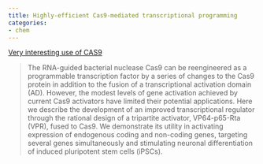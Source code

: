 ```yaml
---
title: Highly-efficient Cas9-mediated transcriptional programming
categories:
- chem
---
```

[Very interesting use of
CAS9](http://biorxiv.org/content/early/2014/12/20/012880)
<!--more-->

> The RNA-guided bacterial nuclease Cas9 can be reengineered as a programmable
transcription factor by a series of changes to the Cas9 protein in addition to
the fusion of a transcriptional activation domain (AD). However, the modest
levels of gene activation achieved by current Cas9 activators have limited
their potential applications. Here we describe the development of an improved
transcriptional regulator through the rational design of a tripartite
activator, VP64-p65-Rta (VPR), fused to Cas9. We demonstrate its utility in
activating expression of endogenous coding and non-coding genes, targeting
several genes simultaneously and stimulating neuronal differentiation of
induced pluripotent stem cells (iPSCs).

